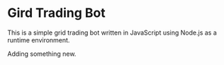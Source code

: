 # Gird Trading Bot

This is a simple grid trading bot written in JavaScript using Node.js as a runtime environment. 

Adding something new.